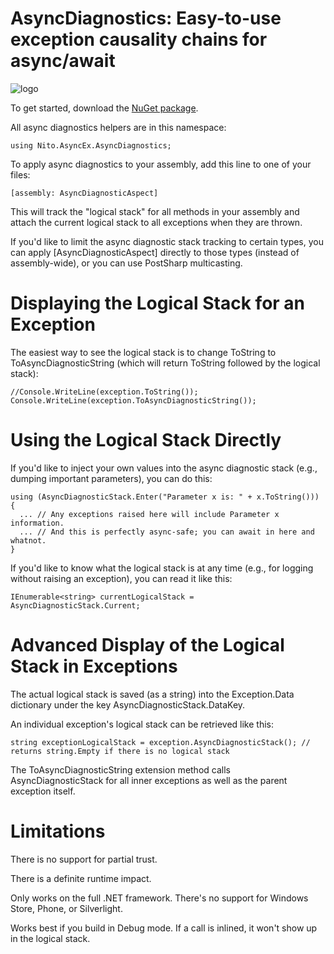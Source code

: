 AsyncDiagnostics: Easy-to-use exception causality chains for async/await
========================================================================

![logo](https://raw.github.com/StephenCleary/AsyncDiagnostics/master/icon.png)

To get started, download the [NuGet package](https://www.nuget.org/packages/Nito.AsyncEx.AsyncDiagnostics/).

All async diagnostics helpers are in this namespace:

    using Nito.AsyncEx.AsyncDiagnostics;

To apply async diagnostics to your assembly, add this line to one of your files:

    [assembly: AsyncDiagnosticAspect]

This will track the "logical stack" for all methods in your assembly and attach the current logical stack to all exceptions when they are thrown.

If you'd like to limit the async diagnostic stack tracking to certain types, you can apply [AsyncDiagnosticAspect] directly to those types (instead of assembly-wide), or you can use PostSharp multicasting.

Displaying the Logical Stack for an Exception
=============================================

The easiest way to see the logical stack is to change ToString to ToAsyncDiagnosticString (which will return ToString followed by the logical stack):

    //Console.WriteLine(exception.ToString());
    Console.WriteLine(exception.ToAsyncDiagnosticString());

Using the Logical Stack Directly
================================

If you'd like to inject your own values into the async diagnostic stack (e.g., dumping important parameters), you can do this:

    using (AsyncDiagnosticStack.Enter("Parameter x is: " + x.ToString()))
	{
	  ... // Any exceptions raised here will include Parameter x information.
	  ... // And this is perfectly async-safe; you can await in here and whatnot.
	}

If you'd like to know what the logical stack is at any time (e.g., for logging without raising an exception), you can read it like this:

    IEnumerable<string> currentLogicalStack = AsyncDiagnosticStack.Current;

Advanced Display of the Logical Stack in Exceptions
===================================================

The actual logical stack is saved (as a string) into the Exception.Data dictionary under the key AsyncDiagnosticStack.DataKey.

An individual exception's logical stack can be retrieved like this:

    string exceptionLogicalStack = exception.AsyncDiagnosticStack(); // returns string.Empty if there is no logical stack

The ToAsyncDiagnosticString extension method calls AsyncDiagnosticStack for all inner exceptions as well as the parent exception itself.

Limitations
===========

There is no support for partial trust.

There is a definite runtime impact.

Only works on the full .NET framework. There's no support for Windows Store, Phone, or Silverlight.

Works best if you build in Debug mode. If a call is inlined, it won't show up in the logical stack.